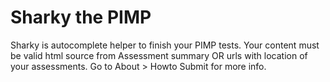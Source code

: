 # Sharky the PIMP
Sharky is autocomplete helper to finish your PIMP tests. Your content must be valid html source from Assessment summary OR urls with location of your assessments. Go to About > Howto Submit for more info.
